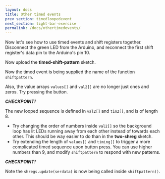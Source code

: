```yaml
---
layout: docs
title: Other timed events
prev_section: timedloopedevent
next_section: light-bar-exercise
permalink: /docs/othertimedevents/
---
```


Now let's see how to use timed events and shift registers together. Disconnect the
green LED from the Arduino, and reconnect the first shift register's
data pin to the Arduino's pin 10. 

Now upload the **timed-shift-pattern** sketch.

Now the timed event is being supplied the name of the function ```shiftpattern```.

Also, the value arrays ```values[]``` and ```val2[]``` are no longer
just ones and zeros. Try pressing the button.

**_CHECKPOINT!_**

The new looped sequence is defined in ```val2[]``` and ```tim2[]```,
and is of length 8.

- Try changing the order of numbers inside ```val2[]``` so the background loop has lit LEDs running away from each other instead of towards each other. This should be way easier to do than in the **two-shreg** sketch.
- Try extending the length of ```values[]``` and ```timing[]``` to trigger a more complicated timed sequence upon button press. You can use higher numbers than 9, and modify ```shiftpattern``` to respond with new patterns.

**_CHECKPOINT!_**

Note the ```shregs.update(serdata)``` is now being called inside
```shiftpattern()```.